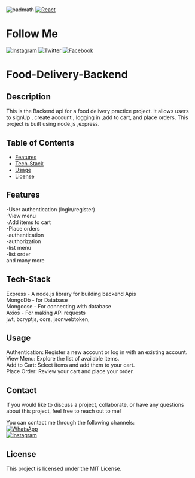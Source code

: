 # <Food-Delivery-Backend>


![badmath](https://img.shields.io/github/languages/top/lernantino/badmath)
[![React](https://img.shields.io/badge/React-16.8%2B-blue?logo=react&logoColor=white)](https://reactjs.org/)  
# Follow Me
[![Instagram](https://img.shields.io/badge/Instagram-follow%20me-blue?logo=instagram&logoColor=white)](https://www.instagram.com/i._.4bdull4h?igsh=OHpxeHZ1dHQxOTls)
[![Twitter](https://img.shields.io/badge/Twitter-follow%20me-blue?logo=twitter&logoColor=white)](https://x.com/M_Abdullah419?t=pPA8rSfnOagO2rf6i6RZyg&s=09)
[![Facebook](https://img.shields.io/badge/Facebook-follow%20me-blue?logo=facebook&logoColor=white)](https://www.facebook.com/abdullah.rafique.5891?mibextid=ZbWKwL)

# Food-Delivery-Backend
## Description

This is the Backend api for a food delivery practice project. It allows users to signUp , create account , logging in ,add to cart, and place orders. This project is built using node.js ,express.


## Table of Contents

- [Features](#Features)
- [Tech-Stack](#Tech-Stack)
- [Usage](#Usage)
- [License](#License)

## Features

-User authentication (login/register)  
-View menu   
-Add items to cart    
-Place orders  
-authentication  
-authorization  
-list menu  
-list order  
and many more

## Tech-Stack

Express - A node.js library for building backend Apis  
MongoDb - for Database    
Mongoose - For connecting with database  
Axios - For making API requests  
jwt,
bcryptjs,
cors,
jsonwebtoken,

## Usage

Authentication: Register a new account or log in with an existing account.  
View Menu: Explore the list of available items.  
Add to Cart: Select items and add them to your cart.  
Place Order: Review your cart and place your order.   


## Contact

If you would like to discuss a project, collaborate, or have any questions about this project, feel free to reach out to me!

You can contact me through the following channels:  
[![WhatsApp](https://img.shields.io/badge/WhatsApp-contact%20me-green?logo=whatsapp&logoColor=white)](https://wa.link/23a6xv)  
[![Instagram](https://img.shields.io/badge/Instagram-contact%20me-blue?logo=instagram&logoColor=white)](https://www.instagram.com/i._.4bdull4h?igsh=OHpxeHZ1dHQxOTls)  



## License

This project is licensed under the MIT License.
